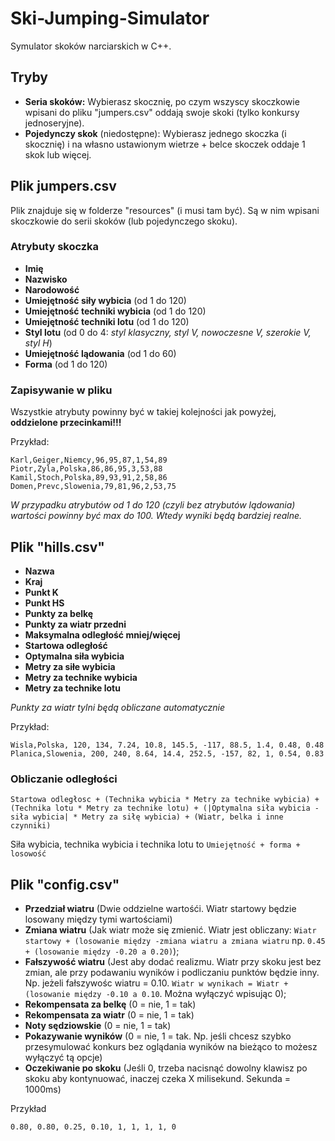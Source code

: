 # Ski-Jumping-Simulator

Symulator skoków narciarskich w C++.

## Tryby
- **Seria skoków:** Wybierasz skocznię, po czym wszyscy skoczkowie wpisani do pliku "jumpers.csv" oddają swoje skoki (tylko konkursy jednoseryjne).
- **Pojedynczy skok** (niedostępne): Wybierasz jednego skoczka (i skocznię) i na własno ustawionym wietrze + belce skoczek oddaje 1 skok lub więcej.

## Plik jumpers.csv
Plik znajduje się w folderze "resources" (i musi tam być). Są w nim wpisani skoczkowie do serii skoków (lub pojedynczego skoku).
### Atrybuty skoczka
- **Imię**
- **Nazwisko**
- **Narodowość**
- **Umiejętność siły wybicia** (od 1 do 120)
- **Umiejętność techniki wybicia** (od 1 do 120)
- **Umiejętność techniki lotu** (od 1 do 120)
- **Styl lotu** (od 0 do 4: *styl klasyczny, styl V, nowoczesne V, szerokie V, styl H*)
- **Umiejętność lądowania** (od 1 do 60)
- **Forma** (od 1 do 120)
### Zapisywanie w pliku
Wszystkie atrybuty powinny być w takiej kolejności jak powyżej, **oddzielone przecinkami!!!**

Przykład:
```
Karl,Geiger,Niemcy,96,95,87,1,54,89
Piotr,Zyla,Polska,86,86,95,3,53,88
Kamil,Stoch,Polska,89,93,91,2,58,86
Domen,Prevc,Slowenia,79,81,96,2,53,75
```

*W przypadku atrybutów od 1 do 120 (czyli bez atrybutów lądowania) wartości powinny być max do 100. Wtedy wyniki będą bardziej realne.*

## Plik "hills.csv"
- **Nazwa**
- **Kraj**
- **Punkt K**
- **Punkt HS**
- **Punkty za belkę**
- **Punkty za wiatr przedni**
- **Maksymalna odległość mniej/więcej**
- **Startowa odległość**
- **Optymalna siła wybicia**
- **Metry za siłe wybicia**
- **Metry za technike wybicia**
- **Metry za technike lotu**

*Punkty za wiatr tylni będą obliczane automatycznie*

Przykład:
```
Wisla,Polska, 120, 134, 7.24, 10.8, 145.5, -117, 88.5, 1.4, 0.48, 0.48
Planica,Slowenia, 200, 240, 8.64, 14.4, 252.5, -157, 82, 1, 0.54, 0.83
```

### Obliczanie odległości
```
Startowa odległosc + (Technika wybicia * Metry za technike wybicia) + (Technika lotu * Metry za technike lotu) + (|Optymalna siła wybicia - siła wybicia| * Metry za siłę wybicia) + (Wiatr, belka i inne czynniki)
```
Siła wybicia, technika wybicia i technika lotu to ```Umiejętność + forma + losowość```

## Plik "config.csv"
- **Przedział wiatru** (Dwie oddzielne wartośći. Wiatr startowy będzie losowany między tymi wartościami)
- **Zmiana wiatru** (Jak wiatr może się zmienić. Wiatr jest obliczany: `Wiatr startowy + (losowanie między -zmiana wiatru a zmiana wiatru` np. `0.45 + (losowanie między -0.20 a 0.20)`);
- **Fałszywość wiatru** (Jest aby dodać realizmu. Wiatr przy skoku jest bez zmian, ale przy podawaniu wyników i podliczaniu punktów będzie inny. Np. jeżeli fałszywośc wiatru = 0.10. `Wiatr w wynikach = Wiatr + (losowanie między -0.10 a 0.10`. Można wyłączyć wpisując 0);
- **Rekompensata za belkę** (0 = nie, 1 = tak)
- **Rekompensata za wiatr** (0 = nie, 1 = tak)
- **Noty sędziowskie** (0 = nie, 1 = tak)
- **Pokazywanie wyników** (0 = nie, 1 = tak. Np. jeśli chcesz szybko przesymulować konkurs bez oglądania wyników na bieżąco to możesz wyłączyć tą opcje)
- **Oczekiwanie po skoku** (Jeśli 0, trzeba nacisnąć dowolny klawisz po skoku aby kontynuować, inaczej czeka X milisekund. Sekunda = 1000ms)

Przykład
```
0.80, 0.80, 0.25, 0.10, 1, 1, 1, 1, 0
```
